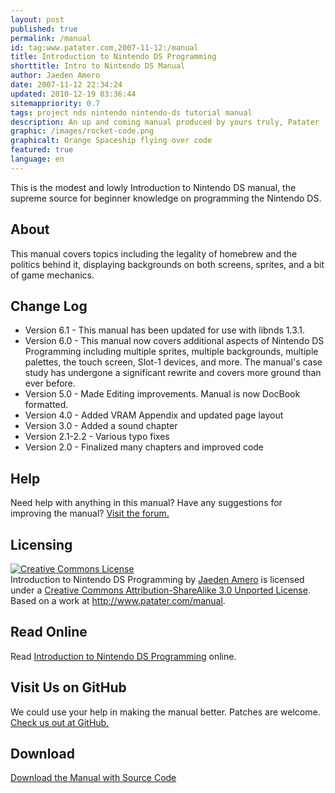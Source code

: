 ```yaml
---
layout: post
published: true
permalink: /manual
id: tag:www.patater.com,2007-11-12:/manual
title: Introduction to Nintendo DS Programming
shorttitle: Intro to Nintendo DS Manual
author: Jaeden Amero
date: 2007-11-12 22:34:24
updated: 2010-12-19 03:36:44
sitemappriority: 0.7
tags: project nds nintendo nintendo-ds tutorial manual
description: An up and coming manual produced by yours truly, Patater
graphic: /images/rocket-code.png
graphicalt: Orange Spaceship flying over code
featured: true
language: en
---
```

<p>This is the modest and lowly Introduction to Nintendo DS manual, the
supreme source for beginner knowledge on programming the Nintendo
DS.</p>
<!--break-->

<h2>About</h2>
<p>This manual covers topics including the legality of homebrew and the
politics behind it, displaying backgrounds on both screens, sprites,
and a bit of game mechanics.</p>

<h2>Change Log</h2>
<ul>
<li>Version 6.1 - This manual has been updated for use with libnds
1.3.1.</li>
<li>Version 6.0 - This manual now covers additional aspects of Nintendo
DS Programming including multiple sprites, multiple backgrounds,
multiple palettes, the touch screen, Slot-1 devices, and more. The
manual's case study has undergone a significant rewrite and covers more
ground than ever before.</li>
<li>Version 5.0 - Made Editing improvements. Manual is now DocBook
formatted.</li>
<li>Version 4.0 - Added VRAM Appendix and updated page layout</li>
<li>Version 3.0 - Added a sound chapter</li>
<li>Version 2.1-2.2 - Various typo fixes</li>
<li>Version 2.0 - Finalized many chapters and improved code</li>
</ul>

<h2>Help</h2>
<p>Need help with anything in this manual? Have any suggestions for
improving the manual? <a
href="http://forum.gbadev.org/viewforum.php?f=24">Visit the forum.</a>
</p>

<h2>Licensing</h2>
<p>
<a rel="license" href="http://creativecommons.org/licenses/by-sa/3.0/deed.en_US"><img alt="Creative Commons License" style="border-width:0" src="http://i.creativecommons.org/l/by-sa/3.0/88x31.png" /></a><br /><span xmlns:dct="http://purl.org/dc/terms/" property="dct:title">Introduction to Nintendo DS Programming</span> by <a xmlns:cc="http://creativecommons.org/ns#" href="http://www.patater.com/contact" property="cc:attributionName" rel="cc:attributionURL">Jaeden Amero</a> is licensed under a <a rel="license" href="http://creativecommons.org/licenses/by-sa/3.0/deed.en_US">Creative Commons Attribution-ShareAlike 3.0 Unported License</a>.<br />Based on a work at <a xmlns:dct="http://purl.org/dc/terms/" href="http://www.patater.com/manual" rel="dct:source">http://www.patater.com/manual</a>.</p>

<h2>Read Online</h2>
<p>Read <a href="http://static.patater.com/files/projects/manual/manual.html">Introduction to Nintendo DS Programming</a> online.
</p>

<h2>Visit Us on GitHub</h2>
<p>We could use your help in making the manual better. Patches are welcome. <a href="https://github.com/Patater/manual">Check us out at GitHub.</a></p>

<div>
<h2>Download</h2>
<a href="http://static.patater.com/projects/manual.zip">Download the Manual
with Source Code</a>
</div>
